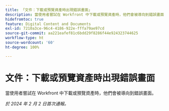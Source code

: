 ```yaml
---
title: 「文件：下載或預覽資產時出現錯誤畫面」
description: 當使用者嘗試在 Workfront 中下載或預覽資產時，他們會被導向到錯誤畫面。
hidefromtoc: true
feature: Digital Content and Documents
exl-id: 7210a3ce-96c4-4186-922e-fffa79ae97cd
source-git-commit: aa221eafef81c6bdd29f8286f44e924323744625
workflow-type: ht
source-wordcount: '60'
ht-degree: 100%

---
```


# 文件：下載或預覽資產時出現錯誤畫面


<!--
>[!NOTE]
>
>This issue was fixed on June 13, 2024.
-->

當使用者嘗試在 Workfront 中下載或預覽資產時，他們會被導向到錯誤畫面。

_於 2024 年 2 月 2 日首次通報。_
